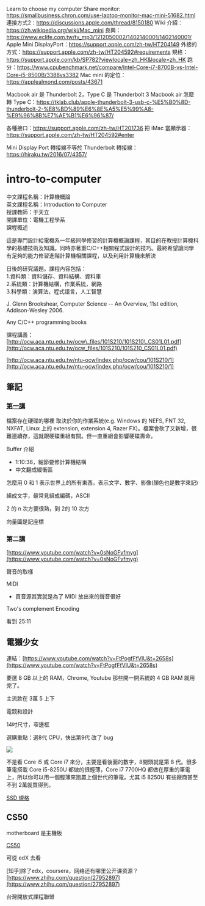 Learn to choose my computer
Share monitor: https://smallbusiness.chron.com/use-laptop-monitor-mac-mini-51682.html
連接方式2：https://discussions.apple.com/thread/8150180
Wiki 介紹：https://zh.wikipedia.org/wiki/Mac_mini
良興：https://www.eclife.com.tw/tv_mp3/1212050002/1402140001/1402140001/
Apple Mini DisplayPort：https://support.apple.com/zh-tw/HT204149
外接的方式：https://support.apple.com/zh-tw/HT204592#requirements
規格：https://support.apple.com/kb/SP782?viewlocale=zh_HK&locale=zh_HK
跑分：https://www.cpubenchmark.net/compare/Intel-Core-i7-8700B-vs-Intel-Core-i5-8500B/3388vs3382
Mac mini 的定位：https://applealmond.com/posts/43671

Macbook air 是 Thunderbolt 2，Type C 是 Thunderbolt 3
Macbook air 怎麼轉 Type C：https://tklab.club/apple-thunderbolt-3-usb-c-%E5%B0%8D-thunderbolt-2-%E8%BD%89%E6%8E%A5%E5%99%A8-%E9%96%8B%E7%AE%B1%E6%96%87/

各種接口：https://support.apple.com/zh-tw/HT201736
把 iMac 當顯示器：https://support.apple.com/zh-tw/HT204592#enter

Mini Display Port 轉接線不等於 Thunderbolt 轉接線：https://hiraku.tw/2016/07/4357/

# intro-to-computer

中文課程名稱：計算機概論  
英文課程名稱：Introduction to Computer  
授課教師：于天立  
開課單位：電機工程學系  
課程概述

這是專門設計給電機系一年級同學修習的計算機概論課程，其目的在教授計算機科學的基礎技術及知識。同時亦著重C/C++相關程式設計的技巧。最終希望讓同學有足夠的能力修習進階計算機相關課程，以及利用計算機來解決

日後的研究議題。課程內容包括：  
1.資料類：資料儲存、資料結構、資料庫  
2.系統類：計算機結構，作業系統，網路  
3.科學類：演算法，程式語言，人工智慧

J. Glenn Brookshear, Computer Science -- An Overview, 11st edition, Addison-Wesley 2006.

Any C/C++ programming books

課程講義：  
[http://ocw.aca.ntu.edu.tw/ocw\_files/101S210/101S210\_CS01L01.pdf](http://ocw.aca.ntu.edu.tw/ocw_files/101S210/101S210_CS01L01.pdf)



[http://ocw.aca.ntu.edu.tw/ntu-ocw/index.php/ocw/cou/101S210/1](http://ocw.aca.ntu.edu.tw/ntu-ocw/index.php/ocw/cou/101S210/1)



## 筆記

### [第一講](https://www.youtube.com/watch?v=EDYjPpn1OmE)

檔案存在硬碟的哪裡 取決於你的作業系統\(e.g. Windows 的 NEFS, FNT 32, NXFAT, Linux 上的 extension, extension 4, Razer FX\)。檔案會砍了又新增，很難連續存，這就跟硬碟重組有關。但一直重組會影響硬碟壽命。

Buffer 介紹

* 1:10:38，細節要修計算機結構
* 中文翻成緩衝區



怎麼用 0 和 1 表示世界上的所有東西，表示文字、數字、影像\(顏色也是數字來記\)

組成文字，最常見組成編碼，ASCII

2 的 n 次方要很熟，到 2的 10 次方

向量圖是記座標

### 第二講

[https://www.youtube.com/watch?v=0sNoGFvfmyg](https://www.youtube.com/watch?v=0sNoGFvfmyg)

聲音的取樣

MIDI

* 買音源其實就是為了 MIDI 放出來的聲音很好

Two's complement Encoding

看到 25:11





## 電獺少女

連結：[https://www.youtube.com/watch?v=FtPogfFfVIU&t=2658s](https://www.youtube.com/watch?v=FtPogfFfVIU&t=2658s)

要選 8 GB 以上的 RAM，Chrome, Youtube 那些開一開系統的 4 GB RAM 就用完了。

主流款在 3萬 5 上下

電競和設計

14吋尺寸，窄邊框

選購重點：選8代 CPU，快出第9代 改了 bug

![](../.gitbook/assets/dian-ta-1.png)

不是看 Core i5 或 Core i7 來分，主要是看後面的數字，8開頭就是第 8 代。很多筆電搭載 Core i5-8250U 都做的很輕薄，Core i7 7700HQ 都做在厚重的筆電上，所以你可以用一個輕薄來跑贏上個世代的筆電。尤其 i5 8250U 有些廠商甚至不到 2萬就買得到。

[SSD 規格](https://www.youtube.com/watch?v=NbL231dhnKs)



## CS50

motherboard 是主機板

[CS50](https://www.youtube.com/watch?v=6mbFO0ZLMW8&t=2342s)

可從 edX 去看



\[知乎\]除了edx，coursera，网络还有哪里公开课资源？[https://www.zhihu.com/question/27952897](https://www.zhihu.com/question/27952897)

台灣開放式課程聯盟



